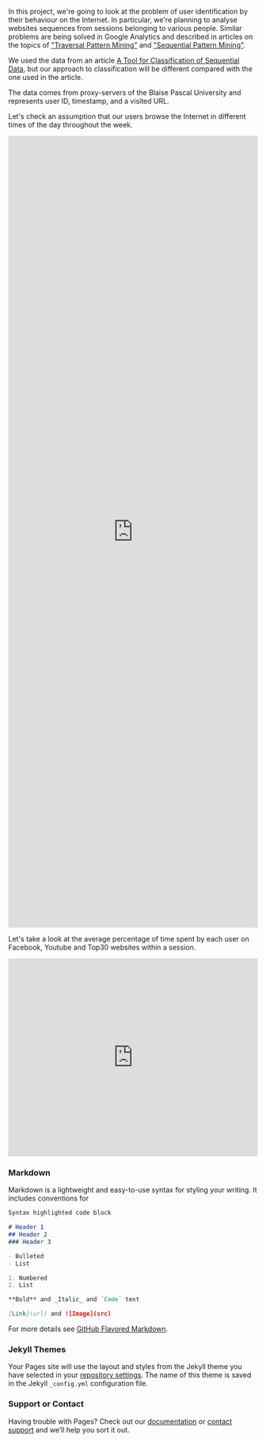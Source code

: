 In this project, we're going to look at the problem of user identification by their behaviour on the Internet. In particular, we're planning to analyse websites sequences from sessions belonging to various people. Similar problems are being solved in Google Analytics and described in articles on the topics of ["Traversal Pattern Mining"](https://scholar.google.co.uk/scholar?q=traversal+pattern+mining) and ["Sequential Pattern Mining"](https://scholar.google.co.uk/scholar?q=sequential+pattern+mining).

We used the data from an article [A Tool for Classification of Sequential Data](http://ceur-ws.org/Vol-1703/paper12.pdf), but our approach to classification will be different compared with the one used in the article.

The data comes from proxy-servers of the Blaise Pascal University and represents user ID, timestamp, and a visited URL.

Let's check an assumption that our users browse the Internet in different times of the day throughout the week.
<iframe width="100%" height="1600" frameborder="0" scrolling="no" src="https://plot.ly/~dlihhats/5.embed"></iframe>


Let's take a look at the average percentage of time spent by each user on Facebook, Youtube and Top30 websites within a session. 
<iframe width="100%" height="400" frameborder="0" scrolling="no" src="https://plot.ly/~dlihhats/1.embed"></iframe>



### Markdown

Markdown is a lightweight and easy-to-use syntax for styling your writing. It includes conventions for

```markdown
Syntax highlighted code block

# Header 1
## Header 2
### Header 3

- Bulleted
- List

1. Numbered
2. List

**Bold** and _Italic_ and `Code` text

[Link](url) and ![Image](src)
```

For more details see [GitHub Flavored Markdown](https://guides.github.com/features/mastering-markdown/).

### Jekyll Themes

Your Pages site will use the layout and styles from the Jekyll theme you have selected in your [repository settings](https://github.com/dlihhats/identifyme/settings). The name of this theme is saved in the Jekyll `_config.yml` configuration file.

### Support or Contact

Having trouble with Pages? Check out our [documentation](https://help.github.com/categories/github-pages-basics/) or [contact support](https://github.com/contact) and we’ll help you sort it out.
